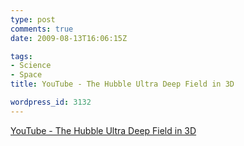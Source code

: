 ```yaml
---
type: post
comments: true
date: 2009-08-13T16:06:15Z

tags:
- Science
- Space
title: YouTube - The Hubble Ultra Deep Field in 3D

wordpress_id: 3132
---
```


[YouTube - The Hubble Ultra Deep Field in 3D](http://www.youtube.com/watch?v=oAVjF_7ensg&eurl=http%3A%2F%2Fkottke%2Eorg%2F&feature=player_embedded)
